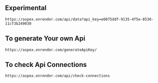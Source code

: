 ## Experimental

```
https://aspex.onrender.com/api/data?api_key=e6075ddf-9135-4f5e-8530-11cf3b249030
```
## To generate Your own Api
```
https://aspex.onrender.com/generateApiKey/

```
## To check Api Connections
```
https://aspex.onrender.com/api/check-connections
```

